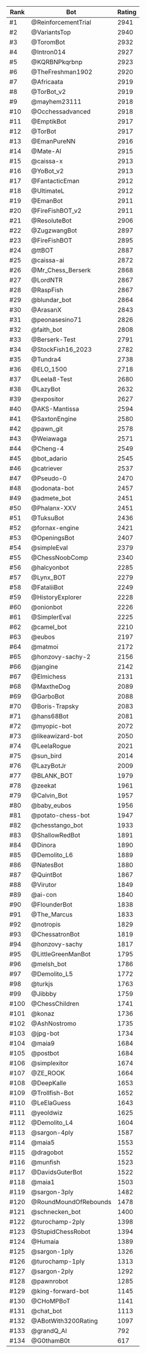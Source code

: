 Rank|Bot|Rating
---|---|---
#1|@ReinforcementTrial|2941
#2|@VariantsTop|2940
#3|@ToromBot|2932
#4|@Intron014|2927
#5|@KQRBNPkqrbnp|2923
#6|@TheFreshman1902|2920
#7|@Africaata|2919
#8|@TorBot_v2|2919
#9|@mayhem23111|2918
#10|@Occhessadvanced|2918
#11|@EmptikBot|2917
#12|@TorBot|2917
#13|@EmanPureNN|2916
#14|@Mate-AI|2915
#15|@caissa-x|2913
#16|@YoBot_v2|2913
#17|@FantacticEman|2912
#18|@UltimateL|2912
#19|@EmanBot|2911
#20|@FireFishBOT_v2|2911
#21|@ResoluteBot|2906
#22|@ZugzwangBot|2897
#23|@FireFishBOT|2895
#24|@ttBOT|2887
#25|@caissa-ai|2872
#26|@Mr_Chess_Berserk|2868
#27|@LordNTR|2867
#28|@RaspFish|2867
#29|@blundar_bot|2864
#30|@ArasanX|2843
#31|@peonasesino71|2826
#32|@faith_bot|2808
#33|@Berserk-Test|2791
#34|@StockFish16_2023|2782
#35|@Tundra4|2738
#36|@ELO_1500|2718
#37|@Leela8-Test|2680
#38|@LazyBot|2632
#39|@expositor|2627
#40|@AKS-Mantissa|2594
#41|@SaxtonEngine|2580
#42|@pawn_git|2578
#43|@Weiawaga|2571
#44|@Cheng-4|2549
#45|@bot_adario|2545
#46|@catriever|2537
#47|@Pseudo-0|2470
#48|@odonata-bot|2457
#49|@admete_bot|2451
#50|@Phalanx-XXV|2451
#51|@TuksuBot|2436
#52|@fornax-engine|2421
#53|@OpeningsBot|2407
#54|@simpleEval|2379
#55|@ChessNoobComp|2340
#56|@halcyonbot|2285
#57|@Lynx_BOT|2279
#58|@FataliiBot|2249
#59|@HistoryExplorer|2228
#60|@onionbot|2226
#61|@SimplerEval|2225
#62|@camel_bot|2210
#63|@eubos|2197
#64|@matmoi|2172
#65|@honzovy-sachy-2|2156
#66|@jangine|2142
#67|@Elmichess|2131
#68|@MaxtheDog|2089
#69|@GarboBot|2088
#70|@Boris-Trapsky|2083
#71|@hans68Bot|2081
#72|@myopic-bot|2072
#73|@likeawizard-bot|2050
#74|@LeelaRogue|2021
#75|@sun_bird|2014
#76|@LazyBotJr|2009
#77|@BLANK_BOT|1979
#78|@zeekat|1961
#79|@Calvin_Bot|1957
#80|@baby_eubos|1956
#81|@potato-chess-bot|1947
#82|@chesstango_bot|1933
#83|@ShallowRedBot|1891
#84|@Dinora|1890
#85|@Demolito_L6|1889
#86|@NatesBot|1880
#87|@QuintBot|1867
#88|@Virutor|1849
#89|@ai-con|1840
#90|@FlounderBot|1838
#91|@The_Marcus|1833
#92|@notropis|1829
#93|@ChessatronBot|1819
#94|@honzovy-sachy|1817
#95|@LittleGreenManBot|1795
#96|@melsh_bot|1786
#97|@Demolito_L5|1772
#98|@turkjs|1763
#99|@Jibbby|1759
#100|@ChessChildren|1741
#101|@konaz|1736
#102|@AshNostromo|1735
#103|@jpg-bot|1734
#104|@maia9|1684
#105|@postbot|1684
#106|@simplexitor|1674
#107|@ZE_ROOK|1664
#108|@DeepKalle|1653
#109|@Trollfish-Bot|1652
#110|@LeElaGuess|1643
#111|@yeoldwiz|1625
#112|@Demolito_L4|1604
#113|@sargon-4ply|1587
#114|@maia5|1553
#115|@dragobot|1552
#116|@munfish|1523
#117|@DavidsGuterBot|1522
#118|@maia1|1503
#119|@sargon-3ply|1482
#120|@RoundMoundOfRebounds|1478
#121|@schnecken_bot|1400
#122|@turochamp-2ply|1398
#123|@StupidChessRobot|1394
#124|@Humaia|1389
#125|@sargon-1ply|1326
#126|@turochamp-1ply|1313
#127|@sargon-2ply|1292
#128|@pawnrobot|1285
#129|@king-forward-bot|1145
#130|@CHoMPBoT|1141
#131|@chat_bot|1113
#132|@ABotWith3200Rating|1097
#133|@grandQ_AI|792
#134|@G0thamB0t|617
